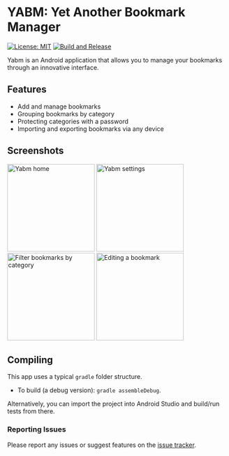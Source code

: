 # YABM: Yet Another Bookmark Manager  


[![License: MIT](https://img.shields.io/badge/License-MIT-yellow.svg)](https://github.com/lucapetrillo99/yabm/blob/main/LICENSE)
[![Build and Release](https://github.com/lucapetrillo99/yabm/actions/workflows/android.yml/badge.svg)](https://github.com/lucapetrillo99/yabm/actions/workflows/android.yml)

Yabm is an Android application that allows you to manage your bookmarks through an innovative interface.

## Features
- Add and manage bookmarks
- Grouping bookmarks by category
- Protecting categories with a password
- Importing and exporting bookmarks via any device

## Screenshots
<img src="./screenshots/screenshot_01.png" alt="Yabm home" width="200"> <img src="./screenshots/screenshot_02.png" alt="Yabm settings" width="200"> <img src="./screenshots/screenshot_03.png" alt="Filter bookmarks by category" width="200"> <img src="./screenshots/screenshot_04.png" alt="Editing a bookmark" width="200">

## Compiling

This app uses a typical `gradle` folder structure.
 * To build (a debug version): `gradle assembleDebug`.
 
Alternatively, you can import the project into Android Studio and build/run tests from there.

### Reporting Issues

Please report any issues or suggest features on the [issue tracker](https://github.com/lucapetrillo99/yabm/issues).
